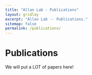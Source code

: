 ```yaml
---
title: "Allan Lab - Publications"
layout: gridlay
excerpt: "Allan Lab -- Publications."
sitemap: false
permalink: /publications/
---
```



# Publications
We will put a LOT of papers here!
